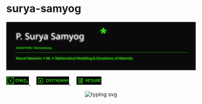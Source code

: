 # surya-samyog
<!-- Cyberpunk / Neon Green GitHub Profile README -->

<p align="center">
  <img src="./neon_header.svg" alt="Neon header" />
</p>



<p align="left">
  <a href="mailto:psuryasamyog@gmail.com">
    <img src="./email_pixel.svg" alt="Email" height="22">
  </a>
  &nbsp;&nbsp;&nbsp;
  <a href="https://instagram.com/suryasamyog" target="_blank">
    <img src="./instagram_pixel.svg" alt="Instagram" height="22">
  </a>
  &nbsp;&nbsp;&nbsp;
  <a href="https://github.com/suryasamyog/surya-samyog/raw/main/resume.pdf" target="_blank">
    <img src="./resume_pixel.svg" alt="Resume" height="22">
  </a>
</p>

  <p align="center">
  <img src="https://readme-typing-svg.demolab.com?font=Fira+Code&pause=1200&center=true&vCenter=true&width=720&lines=Building+ML+%E2%80%A2+Simulations+%E2%80%A2+Materials;Always+in+Cyberpunk+Green+%E2%9A%A1;Open+to+collab+%2F+research+ideas" alt="typing svg">
</p>

